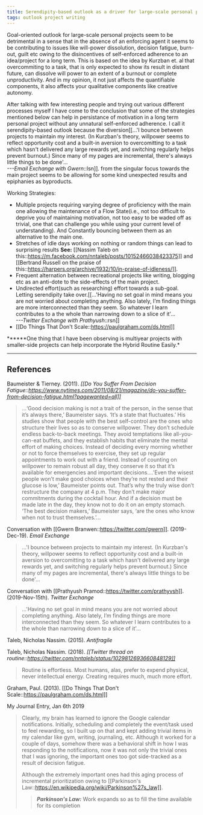 ```yaml
---
title: Serendipity-based outlook as a driver for large-scale personal projects
tags: outlook project writing
---
```


Goal-oriented outlook for large-scale personal projects seem to be detrimental in a sense that in the absence of an enforcing agent it seems to be contributing to issues like will-power dissolution, decision fatigue, burn-out, guilt etc owing to the disincentives of self-enforced adherence to an idea/project for a long term. This is based on the idea by Kurzban et. al that overcommiting to a task, that is only expected to show its result in distant future, can dissolve will power to an extent of a burnout or complete unproductivity. And in my opinion, it not just affects the quantifiable components, it also affects your qualitative components like creative autonomy.

After talking with few interesting people and trying out various different processes myself I have come to the conclusion that some of the strategies mentioned below can help in persistance of motivation in a long term personal project without any unnatural self-enforced adherence. I call it serendipity-based outlook because the diversion[[...'I bounce between projects to maintain my interest. (In Kurzban's theory, willpower seems to reflect opportunity cost and a built-in aversion to overcomitting to a task which hasn't delivered any large rewards yet, and switching regularly helps prevent burnout.) Since many of my pages are incremental, there's always little things to be done'...<br/><cite>---Email Exchange with Gwern</cite>::lsn]]. from the singular focus towards the main project seems to be allowing for some kind unexpected results and epiphanies as byproducts.

Working Strategies:

- Multiple projects requiring varying degree of proficiency with the main one allowing the maintenance of a Flow State(i.e., not too difficult to deprive you of maintaining motivation, not too easy to be waded off as trivial, one that can challenge you while using your current level of understanding). And Constantly bouncing between them as an alternative to the main one.
- Stretches of idle days working on nothing or random things can lead to surprising results **See:** [[Nassim Taleb on this::https://m.facebook.com/nntaleb/posts/10152466038423375]] and [[Bertrand Russell on the praise of this::https://harpers.org/archive/1932/10/in-praise-of-idleness/]].
- Frequent alternation between recreational projects like writing, blogging etc as an anti-dote to the side-effects of the main project.
- Undirected effort(such as researching) effort towards a sub-goal. Letting serendipity take over.[[...'Having no set goal in mind means you are not worried about completing anything. Also lately, I’m finding things are more interconnected than they seem. So whatever I learn contributes to a the whole than narrowing down to a slice of it'...<br/><cite>---Twitter Exchange with Prathyush</cite>::rsn]]
- [[Do Things That Don't Scale::https://paulgraham.com/ds.html]]

**\*\***One thing that I have been observing is multiyear projects with smaller-side projects can help incorporate the Hybrid Routine Easily.\*

---

## References

Baumeister & Tierney. (2011). _[[Do You Suffer From Decision Fatigue::https://www.nytimes.com/2011/08/21/magazine/do-you-suffer-from-decision-fatigue.html?pagewanted=all]]_

> ...‘Good decision making is not a trait of the person, in the sense that it’s always there,’ Baumeister says. ‘It’s a state that fluctuates.’ His studies show that people with the best self-control are the ones who structure their lives so as to conserve willpower. They don’t schedule endless back-to-back meetings. They avoid temptations like all-you-can-eat buffets, and they establish habits that eliminate the mental effort of making choices. Instead of deciding every morning whether or not to force themselves to exercise, they set up regular appointments to work out with a friend. Instead of counting on willpower to remain robust all day, they conserve it so that it’s available for emergencies and important decisions….’Even the wisest people won’t make good choices when they’re not rested and their glucose is low,’ Baumeister points out. That’s why the truly wise don’t restructure the company at 4 p.m. They don’t make major commitments during the cocktail hour. And if a decision must be made late in the day, they know not to do it on an empty stomach. ‘The best decision makers,’ Baumeister says, ‘are the ones who know when not to trust themselves.’...

Conversation with [[Gwern Branwen::https://twitter.com/gwern]]. (2019-Dec-19). _Email Exchange_

> ...'I bounce between projects to maintain my interest. (In Kurzban's theory, willpower seems to reflect opportunity cost and a built-in aversion to overcomitting to a task which hasn't delivered any large rewards yet, and switching regularly helps prevent burnout.) Since many of my pages are incremental, there's always little things to be done'...

Conversation with [[Prathyush Pramod::https://twitter.com/prathyvsh]]. (2019-Nov-15th). _Twitter Exchange_

> ...'Having no set goal in mind means you are not worried about completing anything. Also lately, I’m finding things are more interconnected than they seem. So whatever I learn contributes to a the whole than narrowing down to a slice of it'...

Taleb, Nicholas Nassim. (2015). _Antifragile_

Taleb, Nicholas Nassim. (2018). _[[Twitter thread on routine::https://twitter.com/nntaleb/status/1029812693660848129]]_

> Routine is effortless. Most humans, alas, prefer to expend physical, never intellectual energy. Creating requires much, much more effort.

Graham, Paul. (2013). [[Do Things That Don't Scale::https://paulgraham.com/ds.html]]

My Journal Entry, Jan 6th 2019

> Clearly, my brain has learned to ignore the Google calendar notifications. Initially, scheduling and completely the event/task used to feel rewarding, so I built up on that and kept adding trivial items in my calendar like gym, writing, journaling, etc. Although it worked for a couple of days, somehow there was a behavioral shift in how I was responding to the notifications, now it was not only the trivial ones that I was ignoring, the important ones too got side-tracked as a result of decision fatigue.
>
> Although the extremely important ones had this aging process of incremental prioritization owing to [[Parkinson's Law::https://en.wikipedia.org/wiki/Parkinson%27s_law]].
>
> > **_Parkinson's Law:_** Work expands so as to fill the time available for its completion
